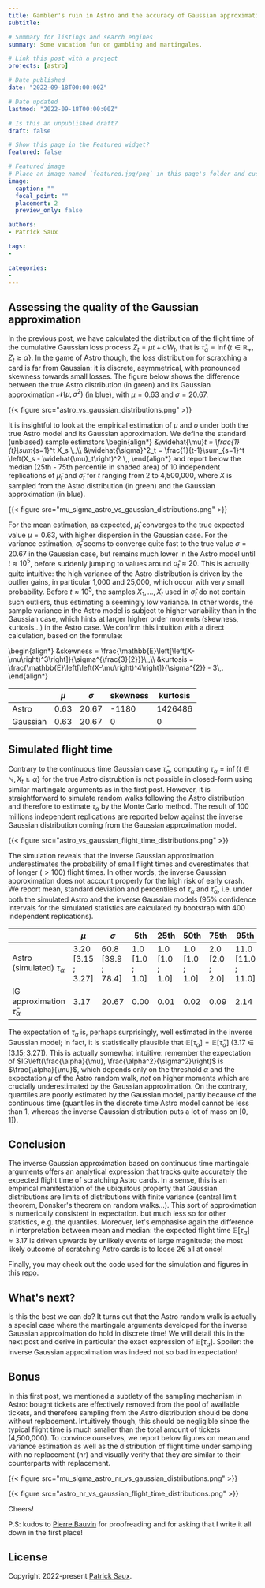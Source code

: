 ```yaml
---
title: Gambler's ruin in Astro and the accuracy of Gaussian approximation [2]
subtitle:

# Summary for listings and search engines
summary: Some vacation fun on gambling and martingales.

# Link this post with a project
projects: [astro]

# Date published
date: "2022-09-18T00:00:00Z"

# Date updated
lastmod: "2022-09-18T00:00:00Z"

# Is this an unpublished draft?
draft: false

# Show this page in the Featured widget?
featured: false

# Featured image
# Place an image named `featured.jpg/png` in this page's folder and customize its options here.
image:
  caption: ""
  focal_point: ""
  placement: 2
  preview_only: false

authors:
- Patrick Saux

tags:
-

categories:
-
---
```


## Assessing the quality of the Gaussian approximation

In the previous post, we have calculated the distribution of the flight time of the cumulative Gaussian loss process $Z_t=\mu t + \sigma W_t$, that is $\bar{\tau}_{\alpha} = \inf \left\lbrace t\in\mathbb{R}_+, Z_t \geq \alpha \right\rbrace$. In the game of Astro though, the loss distribution for scratching a card is far from Gaussian: it is discrete, asymmetrical, with pronounced skewness towards small losses. The figure below shows the difference between the true Astro distribution (in green) and its Gaussian approximation $\mathcal{N}(\mu, \sigma^2)$ (in blue), with $\mu=0.63$ and $\sigma=20.67$.

{{< figure src="astro_vs_gaussian_distributions.png" >}}

It is insightful to look at the empirical estimation of $\mu$ and $\sigma$ under both the true Astro model and its Gaussian approximation. We define the standard (unbiased) sample estimators
\begin{align*}
&\widehat{\mu}_t = \frac{1}{t}\sum_{s=1}^t X_s \\,,\\\\
&\widehat{\sigma}^2_t = \frac{1}{t-1}\sum_{s=1}^t \left(X_s - \widehat{\mu}_t\right)^2 \\,,
\end{align*}
and report below the median (25th - 75th percentile in shaded area) of 10 independent replications of $\widehat{\mu}_t$ and $\widehat{\sigma}_t$ for $t$ ranging from 2 to 4,500,000, where $X$ is sampled from the Astro distribution (in green) and the Gaussian approximation (in blue).

{{< figure src="mu_sigma_astro_vs_gaussian_distributions.png" >}}

For the mean estimation, as expected, $\widehat{\mu}_t$ converges to the true expected value $\mu=0.63$, with higher dispersion in the Gaussian case. For the variance estimation, $\widehat{\sigma}_t$ seems to converge quite fast to the true value $\sigma=20.67$ in the Gaussian case, but remains much lower in the Astro model until $t\approx 10^5$, before suddenly jumping to values around $\widehat{\sigma}_t\approx 20$. This is actually quite intuitive: the high variance of the Astro distribution is driven by the outlier gains, in particular 1,000 and 25,000, which occur with very small probability. Before $t\approx 10^5$, the samples $X_1, \dots, X_t$ used in $\widehat{\sigma}_t$ do not contain such outliers, thus estimating a seemingly low variance. In other words, the sample variance in the Astro model is subject to higher variability than in the Gaussian case, which hints at larger higher order moments (skewness, kurtosis...) in the Astro case. We confirm this intuition with a direct calculation, based on the formulae:

\begin{align*}
&skewness = \frac{\mathbb{E}\left[\left(X-\mu\right)^3\right]}{\sigma^{\frac{3}{2}}}\\,,\\\\
&kurtosis = \frac{\mathbb{E}\left[\left(X-\mu\right)^4\right]}{\sigma^{2}} - 3\\,.
\end{align*}

|          | $\mu$ | $\sigma$ | skewness | kurtosis |
|----------|-------|----------|----------|----------|
| Astro    | 0.63  | 20.67    | -1180    | 1426486  |
| Gaussian | 0.63  | 20.67    | 0        | 0        |

## Simulated flight time

Contrary to the continuous time Gaussian case $\bar{\tau}_{\alpha}$, computing $\tau_{\alpha}=\inf\left\lbrace t\in\mathbb{N}, X_t \geq \alpha\right\rbrace$ for the true Astro distrubtion is not possible in closed-form using similar martingale arguments as in the first post. However, it is straightforward to simulate random walks following the Astro distribution and therefore to estimate $\tau_{\alpha}$ by the Monte Carlo method. The result of 100 millions independent replications are reported below against the inverse Gaussian distribution coming from the Gaussian approximation model.

{{< figure src="astro_vs_gaussian_flight_time_distributions.png" >}}

The simulation reveals that the inverse Gaussian approximation underestimates the probability of small flight times and overestimates that of longer ($>100$) flight times. In other words, the inverse Gaussian approximation does not account properly for the high risk of early crash. We report mean, standard deviation and percentiles of $\tau_{\alpha}$ and $\bar{\tau}_{\alpha}$, i.e. under both the simulated Astro and the inverse Gaussian models (95% confidence intervals for the simulated statistics are calculated by bootstrap with 400 independent replications).

|                   | $\mu$              | $\sigma$           | 5th             | 25th            | 50th            | 75th            | 95th               |
|-------------------|--------------------|--------------------|-----------------|-----------------|-----------------|-----------------|--------------------|
| Astro (simulated) $\tau_{\alpha}$| 3.20 <br />[3.15 ; 3.27] | 60.8 <br />[39.9 ; 78.4] | 1.0 <br />[1.0 ; 1.0] | 1.0 <br />[1.0 ; 1.0] | 1.0 <br />[1.0 ; 1.0] | 2.0 <br />[2.0 ; 2.0] | 11.0 <br />[11.0 ; 11.0] |
| IG approximation $\bar{\tau}_{\alpha}$  | 3.17               | 20.67              | 0.00            | 0.01            | 0.02            | 0.09            | 2.14               |

The expectation of $\tau_{\alpha}$ is, perhaps surprisingly, well estimated in the inverse Gaussian model; in fact, it is statistically plausible that $\mathbb{E}\left[\tau_{\alpha}\right] = \mathbb{E}\left[\bar{\tau}_{\alpha}\right]$ ($3.17 \in [3.15 ; 3.27]$). This is actually somewhat intuitive: remember the expectation of $IG\left(\frac{\alpha}{\mu}, \frac{\alpha^2}{\sigma^2}\right)$ is $\frac{\alpha}{\mu}$, which depends only on the threshold $\alpha$ and the expectation $\mu$ of the Astro random walk, <em>not</em> on higher moments which are crucially underestimated by the Gaussian approximation. On the contrary, quantiles are poorly estimated by the Gaussian model, partly because of the continuous time (quantiles in the discrete time Astro model cannot be less than 1, whereas the inverse Gaussian distribution puts a lot of mass on $[0, 1]$).

## Conclusion

The inverse Gaussian approximation based on continuous time martingale arguments offers an analytical expression that tracks quite accurately the expected flight time of scratching Astro cards. In a sense, this is an empirical manifestation of the ubiquitous property that Gaussian distributions are limits of distributions with finite variance (central limit theorem, Donsker's theorem on random walks...). This sort of approximation is numerically consistent in expectation. but much less so for other statistics, e.g. the quantiles. Moreover, let's emphasise again the difference in interpretation between mean and median: the expected flight time $\mathbb{E}\left[\tau_{\alpha}\right]\approx 3.17$ is driven upwards by unlikely events of large magnitude; the most likely outcome of scratching Astro cards is to loose 2€ all at once!

Finally, you may check out the code used for the simulation and figures in this [repo](https://github.com/sauxpa/astro).

## What's next?
Is this the best we can do? It turns out that the Astro random walk is actually a special case where the martingale arguments developed for the inverse Gaussian approximation do hold in discrete time! We will detail this in the next post and derive in particular the exact expression of $\mathbb{E}\left[\tau_{\alpha}\right]$. Spoiler: the inverse Gaussian approximation was indeed not so bad in expectation!


## Bonus

In this first post, we mentioned a subtlety of the sampling mechanism in Astro: bought tickets are effectively removed from the pool of available tickets, and therefore sampling from the Astro distribution should be done without replacement. Intuitively though, this should be negligible since the typical flight time is much smaller than the total amount of tickets (4,500,000). To convince ourselves, we report below figures on mean and variance estimation as well as the distribution of flight time under sampling with no replacement (nr) and visually verify that they are similar to their counterparts with replacement.  

{{< figure src="mu_sigma_astro_nr_vs_gaussian_distributions.png" >}}

{{< figure src="astro_nr_vs_gaussian_flight_time_distributions.png" >}}


Cheers!

P.S: kudos to [Pierre Bauvin](https://pierrebauvin.netlify.app/) for proofreading and for asking that I write it all down in the first place!

## License

Copyright 2022-present [Patrick Saux](https://sauxpa.github.io/).
